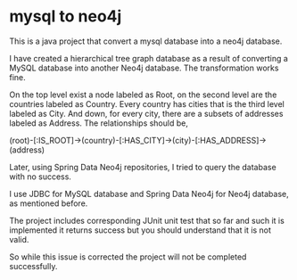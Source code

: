 # mysql to neo4j
This is a java project that convert a mysql database into a neo4j database.

I have created a hierarchical tree graph database as a result of converting a MySQL database into another Neo4j database. The transformation works fine.

On the top level exist a node labeled as Root, on the second level are the countries labeled as Country. Every country has cities that is the third level labeled as City. And down, for every city, there are a subsets of addresses labeled as Address. The relationships should be,

(root)-[:IS_ROOT]->(country)-[:HAS_CITY]->(city)-[:HAS_ADDRESS]->(address)

Later, using Spring Data Neo4j repositories, I tried to query the database with no success.

I use JDBC for MySQL database and Spring Data Neo4j for Neo4j database, as mentioned before.

The project includes corresponding JUnit unit test that so far and such it is implemented it returns success but you should understand that it is not valid.

So while this issue is corrected the project will not be completed successfully.